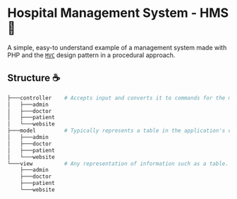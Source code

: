 # Hospital Management System - HMS :tada:

A simple, easy-to understand example of a management system made with PHP and
the [`MVC`](https://en.wikipedia.org/wiki/Model%E2%80%93view%E2%80%93controller) design pattern in a procedural
approach.

## Structure :coffee:

```bash
├───controller    # Accepts input and converts it to commands for the model or view.
│   ├───admin
│   ├───doctor
│   ├───patient
│   └───website
├───model         # Typically represents a table in the application's database.
│   ├───admin
│   ├───doctor
│   ├───patient
│   └───website
└───view          # Any representation of information such as a table. 
    ├───admin
    ├───doctor
    ├───patient
    └───website

```
